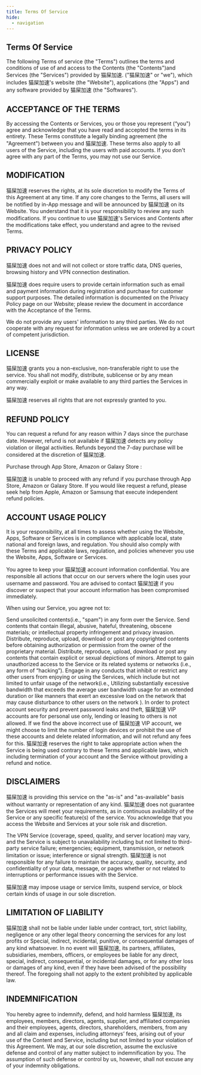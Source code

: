 ```yaml
---
title: Terms Of Service
hide:
  - navigation
---
```


## Terms Of Service
The following Terms of service (the "Terms") outlines the terms and conditions of use of and access to the Contents (the "Contents")and Services (the "Services") provided by 猫屎加速. ("猫屎加速" or "we"), which includes 猫屎加速's website (the "Website"), applications (the "Apps") and any software provided by 猫屎加速 (the "Softwares").

## ACCEPTANCE OF THE TERMS
By accessing the Contents or Services, you or those you represent (“you") agree and acknowledge that you have read and accepted the terms in its entirety. These Terms constitute a legally binding agreement (the "Agreement") between you and 猫屎加速. These terms also apply to all users of the Service, including the users with paid accounts. If you don't agree with any part of the Terms, you may not use our Service.

## MODIFICATION
猫屎加速 reserves the rights, at its sole discretion to modify the Terms of this Agreement at any time. If any core changes to the Terms, all users will be notified by in-App message and will be announced by 猫屎加速 on its Website. You understand that it is your responsibility to review any such modifications. If you continue to use 猫屎加速's Services and Contents after the modifications take effect, you understand and agree to the revised Terms.

## PRIVACY POLICY
猫屎加速 does not and will not collect or store traffic data, DNS queries, browsing history and VPN connection destination.

猫屎加速 does require users to provide certain information such as email and payment information during registration and purchase for customer support purposes. The detailed information is documented on the Privacy Policy page on our Website; please review the document in accordance with the Acceptance of the Terms.

We do not provide any users' information to any third parties. We do not cooperate with any request for information unless we are ordered by a court of competent jurisdiction.

## LICENSE
猫屎加速 grants you a non-exclusive, non-transferable right to use the service. You shall not modify, distribute, sublicense or by any mean commercially exploit or make available to any third parties the Services in any way.

猫屎加速 reserves all rights that are not expressly granted to you.

## REFUND POLICY
You can request a refund for any reason within 7 days since the purchase date. However, refund is not available if 猫屎加速 detects any policy violation or illegal activities. Refunds beyond the 7-day purchase will be considered at the discretion of 猫屎加速.

Purchase through App Store, Amazon or Galaxy Store :

猫屎加速 is unable to proceed with any refund if you purchase through App Store, Amazon or Galaxy Store. If you would like request a refund, please seek help from Apple, Amazon or Samsung that execute independent refund policies.

## ACCOUNT USAGE POLICY
It is your responsibility, at all times to assess whether using the Website, Apps, Software or Services is in compliance with applicable local, state national and foreign laws, and regulation. You should also comply with these Terms and applicable laws, regulation, and policies whenever you use the Website, Apps, Software or Services.

You agree to keep your 猫屎加速 account information confidential. You are responsible all actions that occur on our servers where the login uses your username and password. You are advised to contact 猫屎加速 if you discover or suspect that your account information has been compromised immediately.

When using our Service, you agree not to:

Send unsolicited contents(i.e., "spam") in any form over the Service.
Send contents that contain illegal, abusive, hateful, threatening, obscene materials; or intellectual property infringement and privacy invasion.
Distribute, reproduce, upload, download or post any copyrighted contents before obtaining authorization or permission from the owner of the proprietary material.
Distribute, reproduce, upload, download or post any contents that contain explicit or sexual depictions of minors.
Attempt to gain unauthorized access to the Service or its related systems or networks (i.e., any form of “hacking”).
Engage in any conducts that inhibit or restrict any other users from enjoying or using the Services, which include but not limited to unfair usage of the network(i.e., Utilizing substantially excessive bandwidth that exceeds the average user bandwidth usage for an extended duration or like manners that exert an excessive load on the network that may cause disturbance to other users on the network ).
In order to protect account security and prevent password leaks and theft, 猫屎加速 VIP accounts are for personal use only, lending or leasing to others is not allowed. If we find the above incorrect use of 猫屎加速 VIP account, we might choose to limit the number of login devices or prohibit the use of these accounts and delete related information, and will not refund any fees for this.
猫屎加速 reserves the right to take appropriate action when the Service is being used contrary to these Terms and applicable laws, which including termination of your account and the Service without providing a refund and notice.

## DISCLAIMERS
猫屎加速 is providing this service on the "as-is" and "as-available" basis without warranty or representation of any kind. 猫屎加速 does not guarantee the Services will meet your requirements, as in continuous availability of the Service or any specific feature(s) of the service. You acknowledge that you access the Website and Services at your sole risk and discretion.

The VPN Service (coverage, speed, quality, and server location) may vary, and the Service is subject to unavailability including but not limited to third-party service failure; emergencies; equipment, transmission, or network limitation or issue; interference or signal strength. 猫屎加速 is not responsible for any failure to maintain the accuracy, quality, security, and confidentiality of your data, message, or pages whether or not related to interruptions or performance issues with the Service.

猫屎加速 may impose usage or service limits, suspend service, or block certain kinds of usage in our sole discretion.

## LIMITATION OF LIABILITY
猫屎加速 shall not be liable under liable under contract, tort, strict liability, negligence or any other legal theory concerning the services for any lost profits or Special, indirect, incidental, punitive, or consequential damages of any kind whatsoever. In no event will 猫屎加速, its partners, affiliates, subsidiaries, members, officers, or employees be liable for any direct, special, indirect, consequential, or incidental damages, or for any other loss or damages of any kind, even if they have been advised of the possibility thereof. The foregoing shall not apply to the extent prohibited by applicable law.

## INDEMNIFICATION
You hereby agree to indemnify, defend, and hold harmless 猫屎加速, its employees, members, directors, agents, supplier, and affiliated companies and their employees, agents, directors, shareholders, members, from any and all claim and expenses, including attorneys’ fees, arising out of your use of the Content and Service, including but not limited to your violation of this Agreement. We may, at our sole discretion, assume the exclusive defense and control of any matter subject to indemnification by you. The assumption of such defense or control by us, however, shall not excuse any of your indemnity obligations.
